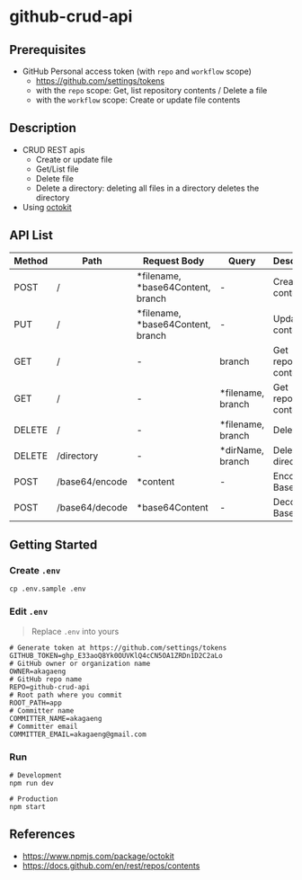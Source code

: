 # github-crud-api

## Prerequisites

* GitHub Personal access token (with `repo` and `workflow` scope)
  * https://github.com/settings/tokens
  * with the `repo` scope: Get, list repository contents / Delete a file
  * with the `workflow` scope: Create or update file contents

## Description

* CRUD REST apis
  * Create or update file
  * Get/List file
  * Delete file
  * Delete a directory: deleting all files in a directory deletes the directory
* Using [octokit](https://github.com/octokit/octokit.js)

## API List

| Method | Path           | Request Body                      | Query             | Description                 |
|--------|----------------|-----------------------------------|-------------------|-----------------------------|
| POST   | /              | *filename, *base64Content, branch | -                 | Create file contents        |
| PUT    | /              | *filename, *base64Content, branch | -                 | Update file contents        |
| GET    | /              | -                                 | branch            | Get repository content list |
| GET    | /              | -                                 | *filename, branch | Get repository content      |
| DELETE | /              | -                                 | *filename, branch | Delete a file               |
| DELETE | /directory     | -                                 | *dirName, branch  | Delete a directory          |
| POST   | /base64/encode | *content                          | -                 | Encode Base64               |
| POST   | /base64/decode | *base64Content                    | -                 | Decode Base64               |

## Getting Started

### Create `.env`

```shell
cp .env.sample .env
```

### Edit `.env`

> Replace `.env` into yours

```shell
# Generate token at https://github.com/settings/tokens
GITHUB_TOKEN=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
# GitHub owner or organization name
OWNER=akagaeng
# GitHub repo name
REPO=github-crud-api
# Root path where you commit
ROOT_PATH=app
# Committer name
COMMITTER_NAME=akagaeng
# Committer email
COMMITTER_EMAIL=akagaeng@gmail.com
```

### Run

```shell
# Development
npm run dev

# Production
npm start

```

## References

* https://www.npmjs.com/package/octokit
* https://docs.github.com/en/rest/repos/contents

